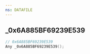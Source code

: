 ```yaml
---
ns: DATAFILE
---
```

## _0x6A885BF69239E539

```c
// 0x6A885BF69239E539
Any _0x6A885BF69239E539();
```


